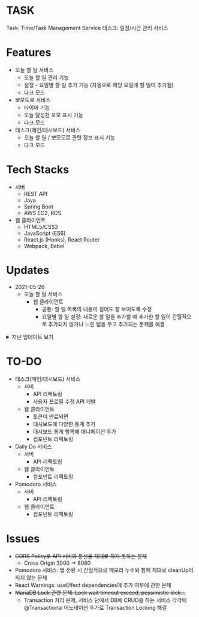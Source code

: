 # TASK
Task: Time/Task Management Service
태스크: 일정/시간 관리 서비스

# Features
+ 오늘 할 일 서비스
    + 오늘 할 일 관리 기능
    + 설정 - 요일별 할 일 추가 기능 (자동으로 해당 요일에 할 일이 추가됨)
    + 다크 모드
+ 뽀모도로 서비스
    + 타이머 기능
    + 오늘 달성한 포모 표시 기능
    + 다크 모드    
+ 태스크(메인/대시보드) 서비스
    + 오늘 할 일 / 뽀모도로 관련 정보 표시 기능
    + 다크 모드 


# Tech Stacks
+ 서버
    + REST API
    + Java
    + Spring Boot
    + AWS EC2, RDS
+ 웹 클라이언트
    + HTML5/CSS3
    + JavaScript (ES6)
    + React.js (Hooks), React Router
    + Webpack, Babel
    
# Updates
+ 2021-05-26
    + 오늘 할 일 서비스
        + 웹 클라이언트
            + 공통: 할 일 목록의 내용이 길어도 잘 보이도록 수정
            + 요일별 할 일 설정: 새로운 할 일을 추가할 때 추가한 할 일이 간헐적으로 추가되지 않거나 느린 텀을 두고 추가되는 문제를 해결


<details><summary>지난 업데이트 보기</summary>ㄴ
<p>

+ 2021-05-25
    + 태스크(메인/대시보드) 서비스, 오늘 할 일 서비스, 뽀모도로 서비스
        + 서버
            + DB: 뽀모도로 DB 수정 및 관련 서비스, API, DTO 수정 완료
            + 버그: todayFetch 함수에서 오늘 할 일 서비스의 갱신 시간만으로 오늘 할 일 서비스, 뽀모도로 서비스 둘 다 업데이트하던 문제 해결
        + 웹 클라이언트
            + 대시보드: 지금까지 한 총 뽀모 표시 기능 추가
            + 모든 서비스: 로그인 후 1시간이 지난 뒤 특정 작업을 수행하려고 하면 자동으로 로그아웃되고 로그인 페이지로 이동하는 기능 구현 (구글 토큰 유효기간: 1시간)
            + 버그
                + 대시보드 서비스: 로그아웃 버튼을 눌러도 제대로 로그아웃되어 로그인 페이지로 이동하지 않던 문제 해결
                + 뽀모도로 서비스: 
                    + 타이머가 끝나고 다시 타이머 시작 버튼이 다시 활성화 되지 않던 문제 해결
                    + 타이머가 끝나고 다시 초기 상태로 돌아갈 때, 초 단위 표시가 제대로 표시되지 않던 문제 해결 

+ 2021-05-24
    + 오늘 할 일 서비스, 뽀모도로 서비스
        + 서버
            + 다음날 오전 6시 이후에 뽀모도로 서비스에 접속하면 어제 했던 뽀모 초기화 및 최고 뽀모 기록 갱신 기능 구현
            + 다음날 오전 6시 이후에 오늘 할 일 서비스에 접속하면 어제 한 할 일 리스트 삭제 및 설정한 오늘 요일에 해당하는 할 일 리스트로 갱신하는 기능 구현

+ 2021-05-23 - 서비스 시작
    + 태스크(메인/대시보드) 서비스, 오늘 할 일 서비스, 뽀모도로 서비스
        + 서버
            + 태스크(메인/대시보드) 서비스, 오늘 할 일 서비스, 뽀모도로 서비스의 모든 기능 정상 작동 확인 완료
        + 웹 클라이언트
            + 페이지를 리로딩하면 404 에러가 뜨는 문제를 해결 (HashRouter)
            + 오늘 할 일 서비스에서 요일을 서로 다르게 저장하고 사용하고 있었던 문제를 해결

+ 2021-05-22
    + 태스크(메인/대시보드) 서비스, 오늘 할 일 서비스, 뽀모도로 서비스
        + 서버
            + AWS EC2 서버 환경 구축, RDS 데이베이스 구축 및 EC2-RDS 연결
            + EC2 서버 환경에 배포 스크립트 생성 완료 (깃허브 Pull 후 Build)
            + 서버 정상 실행 확인 완료
        + 웹 클라이언트
            + Fetch API 주소를 AWS EC2 서버 주소로 수정

+ 2021-05-21
    + 태스크(메인/대시보드) 서비스, 오늘 할 일 서비스, 뽀모도로 서비스
        + 웹 클라이언트
            + 구글 로그인 토큰 값을 localstorage가 아닌 cookie에 저장하고 참조하도록 변경
            + 모바일 환경에 맞게 일부 CSS 변경

+ 2021-05-20
    + 태스크(메인/대시보드) 서비스
        + 웹 클라이언트
            + 상단 네비게이션 바에 로그인된 사용자 표시 기능 추가
            + 네비게이션 바의 사용자 아이콘을 누르면 로그아웃 드롭다운이 나타나고, 로그아웃을 누르면 현재 사용자에서 로그아웃할 수 있는 기능 추가
    + 오늘 할 일 서비스, 뽀모도로 서비스
        + 클라이언트
            + 상단 네비게이션 바에 로그인된 사용자 표시 기능 추가

+ 2021-05-17 - 프로토타입 완성
    + 태스크(메인/대시보드) 서비스
        + 웹 클라이언트
            + 로그아웃 기능 구현 완료
    + 오늘 할 일 서비스
        + 서버
            + 기존 DB (JPA)에 사용자 ID 필드를 추가, 변경에 따른 API도 수정 완료
        + 클라이언트
            + 서버 API와 통신하는 로직 수정 (로그인 토큰으로 서버 API와 통신)

+ 2021-05-16
    + 태스크(메인/대시보드) 서비스
        + 웹 클라이언트
            + 대시보드 탭에서 사용자에 따른 뽀모도로 정보를 표시하도록 서버 API와 통신하는 로직 수정
            + 뽀모도로 관련 정보에 '나의 집중력' (시간) 항목 추가 완료
    + 뽀모도로
        + 서버
            + 사용자별 뽀모도로 DB (JPA)로 전환 완료, 전환에 따른 API도 수정 완료
        + 클라이언트
            + 서버 API와 통신하는 로직 수정 (로그인 토큰으로 서버 API와 통신)
            
+ 2021-05-15
    + 태스크(메인/대시보드) 서비스
        + 서버
            + 로그인 API 구현 완료 (Google OAuth 로그인, 토큰 검증 후 Google 서버에서 사용자 정보를 가져와서 User 리파지토리에 저장/수정 후 해당 정보 클라이언트로 전송) 
            + 버그: 로그아웃 후 다시 로그인하면 사용자 관련 뽀모도로 데이터가 모두 리셋되는 문제 해결 (Optional orElse -> Optioanl orElseGet으로 수정함)
        + 웹 클라이언트
            + 로그인 페이지 추가 완료, Google 로그인 추가 완료
            + 서버 API와 통신하는 로직 수정 (로그인 토큰으로 사용자별 데이터를 가져옴)
            + CSS 일부 수정 ( 일부 CSS 통합, 뷰포트에 따른 상단 CSS margin 조정)

+ 2021-05-14
    + 태스크(메인/대시보드) 서비스
        + 웹 클라이언트
            + 기본 CSS 디자인 적용 완료
            + 설정 탭에 다크 모드 기능 추가
    + 오늘 할 일, 뽀모도로 서비스
        + CSS 수정, 설정의 다크 모드 토글 변경 및 설명글 수정

+ 2021-05-13
    + 태스크(메인/대시보드) 서비스
        + 웹 클라이언트
            + 서버와 API 통신 테스트 완료 (따로 서버에 관련 API 추가하지 않고, 서버에서 가져온 데이터를 클라이언트에서 처리하여 정보 표시)
            + 대시보드 탭 추가 (오늘 할 일 달성률, 오늘 한 뽀모 등 관련 정보 표시) 완료

+ 2021-05-11
    + 뽀모도로 서비스
        + 서버
            + 포모 업데이트 기능 추가
        + 웹 클라이언트
            + 기본 뽀모도로 컴포넌트 프로토타입 개발 3단계 (오늘 한 포모 자동 업데이트 및 서버에 저장 기능 완성)

+ 2021-05-10
    + 뽀모도로 서비스
        + 웹 클라이언트
            + 설정 탭에 다크 모드 설정 기능 추가 완료
            + 기존 'Pomodoro' 서비스의 CSS 디자인을 적용 완료

+ 2021-05-09
    + 뽀모도로 서비스
        + 서버
            + 뽀모도로 서비스 프로토타입 API 개발 완료 (설정 타이머, 포모 저장 기능, 임시적으로 단일 리파지토리로 개발)
        + 웹 클라이언트
            + 기본 뽀모도로 컴포넌트 프로토타입 개발 2단계+ (서버 API와 통신 및 타이머 설정 기능 완성)
            + 타이머가 작동하고 있는 도중에 설정 탭으로 이동 시 언마운트된 탭(타이머 탭)에서 상태값들의 메모리 누수가 발생하는 문제 해결 (useEffect cleanUp)

+ 2021-05-08
    + 뽀모도로 서비스
        + 웹 클라이언트
            + 기본 뽀모도로 컴포넌트 프로토타입 개발 2단계 (설정 - 타이머 세팅 기능) 템플릿 완료
            + 고정 요소 (네비게이션, Footer) + React Router 적용 완료 (타이머, 설정 탭)
            + 일부 컴포넌트에 CSS 적용 완료 (Daily Do 서비스와 동일한 스타일 적용)

+ 2021-05-07
    + 뽀모도로 서비스
        + 웹 클라이언트
            + 기본 뽀모도로 컴포넌트 프로토타입 개발 1단계 (타이머 기능, 일일 포모 카운트 기능) 완료

+ 2021-05-04
    + 오늘 할 일 서비스
        + 웹 클라이언트
            + React Router를 이용하여 주소에 따라 다른 컴포넌트가 화면에 나타나도록 변경
            + CSS, JS 파일 정리 및 일부분 리팩토링 완료

+ 2021-05-03
    + 오늘 할 일 서비스
        + 웹 클라이언트
            + 설정에서 Light-Dark 테마 설정 기능 추가 (추후 styled-components를 활용하여 리팩토링할 예정)

+ 2021-05-01
    + 오늘 할 일 서비스
        + 웹 클라이언트
            + 기존 'Daily Do' 서비스의 CSS 디자인을 적용 완료

+ 2021-04-30
    + 오늘 할 일 서비스
        + 웹 클라이언트
            + 상단 네비게이션 컴포넌트 개발, 네비게이션에 따라 메인 페이지의 내용이 전환되게 수정
            + '요일 별 할 일 설정' 로드 시 목록을 2번씩 가져오는 문제 해결

+ 2021-04-29
    + 오늘 할 일 서비스
        + 서버
            + '오늘 할 일'에 오늘 요일에 해당하는 '요일별 할 일' 목록 갱신 기능에서, 요일별 할 일을 제대로 필터링하지 못하는 문제 해결
        + 웹 클라이언트
            + 컴포넌트 프로토타입 개발 3단계 (요일별 할 일 설정 기능) 개발 완료

+ 2021-04-28
    + 오늘 할 일 서비스
        + 서버
            + '요일별 할 일' 목록 API 개발 (요일별 목록 CRUD 기능) 완료
            + '오늘 할 일'에 오늘 요일에 해당하는 '요일별 할 일' 목록 갱신 기능 개발 완료

+ 2021-04-27
    + 오늘 할 일 서비스
        + 서버
            + Java 파일 및 클래스, 변수, 함수들의 이름 변경 (Task -> Todo)
        + 웹 클라이언트
            + 컴포넌트 프로토타입 개발 2단계 (할 일 수정, 체크, 서버 API와 통신) 완료

+ 2021-04-26
    + 오늘 할 일 서비스
        + 웹 클라이언트
            + 컴포넌트 프로토타입 개발 1단계 (할 일 생성, 읽기, 삭제 기능) 완료
            
+ 2021-04-25
    + 오늘 할 일 서비스
        + 서버
            + '오늘 할 일' 프로토타입 API 개발 완료
        + 웹 클라이언트
            + '오늘 할 일' 프로토타입 API 와 통신 테스트 완료 (정상작동)
</p>
</details>



# TO-DO
+ 태스크(메인/대시보드) 서비스
    + 서버
        + API 리팩토링
        + 사용자 프로필 수정 API 개발
    + 웹 클라이언트
        + 토큰이 만료되면 
        + 대시보드에 다양한 통계 추가
        + 대시보드 통계 항목에 애니메이션 추가   
        + 컴포넌트 리팩토링           
+ Daily Do 서비스
    + 서버
        + API 리팩토링
    + 웹 클라이언트
        + 컴포넌트 리팩토링        
+ Pomodoro 서비스
    + 서버
        + API 리팩토링
    + 웹 클라이언트
        + 컴포넌트 리팩토링

# Issues
+ ~~CORS Policy로 API 서버와 통신을 제대로 하지 못하는 문제~~
    + Cross Origin 3000 -> 8080
+ Pomodoro 서비스: 탭 전환 시 간헐적으로 메모리 누수와 함께 제대로 cleanUp이 되지 않는 문제
+ React Warnings: useEffect dependencies에 추가 여부에 관한 문제
+ ~~MariaDB Lock 관련 문제: Lock wait timeout exceed, pessimistic lock...~~
    + Transaction 처리 문제, 서비스 단에서 DB에 CRUD를 하는 서비스 각각에 @Transactional 어노테이션 추가로 Transaction Locking 해결